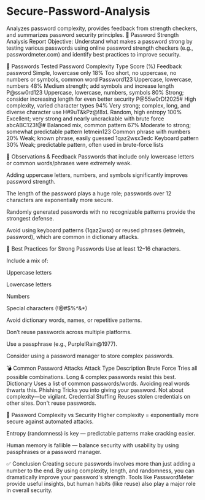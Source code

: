 # Secure-Password-Analysis
Analyzes password complexity, provides feedback from strength checkers, and summarizes password security principles.
🔐 Password Strength Analysis Report
Objective:
Understand what makes a password strong by testing various passwords using online password strength checkers (e.g., passwordmeter.com) and identify best practices to improve security.

🧪 Passwords Tested
Password	Complexity Type	Score (%)	Feedback
password	Simple, lowercase only	18%	Too short, no uppercase, no numbers or symbols, common word
Password123	Uppercase, lowercase, numbers	48%	Medium strength; add symbols and increase length
P@ssw0rd123	Uppercase, lowercase, numbers, symbols	80%	Strong; consider increasing length for even better security
P@55w0rD!2025#	High complexity, varied character types	94%	Very strong; complex, long, and diverse character use
H#9uT&kPz@!8xL	Random, high entropy	100%	Excellent; very strong and nearly uncrackable with brute force
abcABC123!@#	Balanced mix, common pattern	67%	Moderate to strong; somewhat predictable pattern
letmein123	Common phrase with numbers	20%	Weak; known phrase, easily guessed
1qaz2wsx3edc	Keyboard pattern	30%	Weak; predictable pattern, often used in brute-force lists

🧠 Observations & Feedback
Passwords that include only lowercase letters or common words/phrases were extremely weak.

Adding uppercase letters, numbers, and symbols significantly improves password strength.

The length of the password plays a huge role; passwords over 12 characters are exponentially more secure.

Randomly generated passwords with no recognizable patterns provide the strongest defense.

Avoid using keyboard patterns (1qaz2wsx) or reused phrases (letmein, password), which are common in dictionary attacks.

🔎 Best Practices for Strong Passwords
Use at least 12–16 characters.

Include a mix of:

Uppercase letters

Lowercase letters

Numbers

Special characters (!@#$%^&*)

Avoid dictionary words, names, or repetitive patterns.

Don’t reuse passwords across multiple platforms.

Use a passphrase (e.g., Purple!Rain@1977).

Consider using a password manager to store complex passwords.

💣 Common Password Attacks
Attack Type	Description
Brute Force	Tries all possible combinations. Long & complex passwords resist this best.
Dictionary	Uses a list of common passwords/words. Avoiding real words thwarts this.
Phishing	Tricks you into giving your password. Not about complexity—be vigilant.
Credential Stuffing	Reuses stolen credentials on other sites. Don't reuse passwords.

🔐 Password Complexity vs Security
Higher complexity = exponentially more secure against automated attacks.

Entropy (randomness) is key — predictable patterns make cracking easier.

Human memory is fallible — balance security with usability by using passphrases or a password manager.

✅ Conclusion
Creating secure passwords involves more than just adding a number to the end. By using complexity, length, and randomness, you can dramatically improve your password's strength. Tools like PasswordMeter provide useful insights, but human habits (like reuse) also play a major role in overall security.
